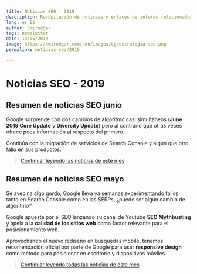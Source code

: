 ```yaml
---
title: Noticias SEO - 2019
description: Recopilación de noticias y enlaces de interés relacionados con el SEO y Marketing digital
lang: es_ES
author: Emirodgar
tags: newsletter
date: 13/05/2019
image: https://emirodgar.com/cdn/images/og/estrategia-seo.png
permalink: noticias-seo/2019

---
```


# Noticias SEO - 2019


## Resumen de noticias SEO junio

Google sorprende con dos cambios de algoritmo casi simultáneos (**June 2019 Core Update** y **Diversity Update**) pero al contrario que otras veces ofrece poca información al respecto del primero.

Continúa con la migración de servicios de Search Console y algún que otro fallo en sus productos.

> [Continuar leyendo las noticias de este mes](https://emirodgar.com/noticias-seo/2019/junio)


## Resumen de noticias SEO mayo 

Se avecina algo gordo; Google lleva ya semanas experimentando fallos tanto en Search Console como en las SERPs, ¿puede ser algún cambio de algoritmo?

Google apuesta por el SEO lanzando su canal de Youtube **SEO Mythbusting** y apela a la **calidad de los sitios web** como factor relevante para el posicionamiento web.

Aprovechando el nuevo rediseño en búsquedas mobile, tenemos recomendación oficial por parte de Google para usar **responsive design** como método para posicionar en escritorio y dispositivos móviles.

> [Continuar leyendo todas las noticias de este mes](https://emirodgar.com/noticias-seo/2019/mayo)


<!--stackedit_data:
eyJoaXN0b3J5IjpbOTAwODg0MTA0LDE2Nzg5ODI2NDYsLTIxMj
gwNDU2ODgsMjAzNzM4Mjc5MSwtMjc1MDg5MDM1LDExNDgyODUz
NDQsNjk4NTQ4MTIyLC00Nzc1MzA1NzMsLTE3MzQwMDExMzIsLT
E4MjM3MTQ4NCwzODc2MDE5NjAsLTE4OTEwOTMzNTUsMzcxMjA2
ODU2LDExODY4MzQ2MzIsMTMzMjQwNDA3MSwxNDgzNjI3MjI5LC
0xODY1MzQwNjMxLC0xMjg1MzkxMjcxLDY1NzQ0MjU3MCw2NDMw
NjUxNV19
-->